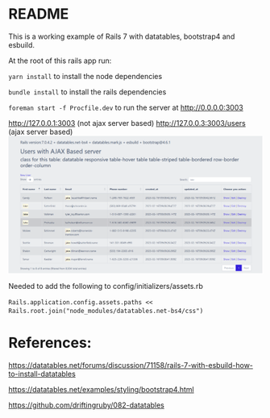 # README

This is a working example of Rails 7 with datatables, bootstrap4 and esbuild.

At the root of this rails app run:

`yarn install` to install the node dependencies

`bundle install` to install the rails dependencies
 
`foreman start -f Procfile.dev` to run the server at http://0.0.0.0:3003

 http://127.0.0.1:3003 (not ajax server based)
 http://127.0.0.3:3003/users (ajax server based)
 ![](doc/datatables.png)


Needed to add the following to config/initializers/assets.rb

`Rails.application.config.assets.paths << Rails.root.join("node_modules/datatables.net-bs4/css")`

# References:
https://datatables.net/forums/discussion/71158/rails-7-with-esbuild-how-to-install-datatables

https://datatables.net/examples/styling/bootstrap4.html

https://github.com/driftingruby/082-datatables

